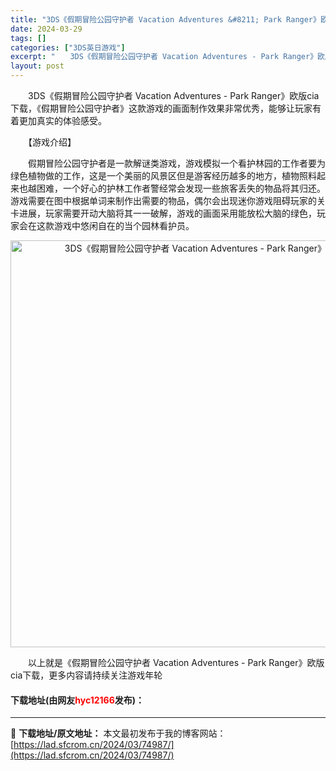 ```yaml
---
title: "3DS《假期冒险公园守护者 Vacation Adventures &#8211; Park Ranger》欧版cia下载"
date: 2024-03-29
tags: []
categories: ["3DS英日游戏"]
excerpt: "　　3DS《假期冒险公园守护者 Vacation Adventures - Park Ranger》欧版cia下载，《假期冒险公园守护者》这款游戏的画面制作效果非常优秀，能够让玩家有着更加真实的体验感受。 　　【游戏介绍】 　　假期冒险公园守护者是一款解谜类游戏，游戏模拟一个看护林园的工作者要为绿色&hellip;"
layout: post
---
```


 <p>　　3DS《假期冒险公园守护者 Vacation Adventures - Park Ranger》欧版cia下载，《假期冒险公园守护者》这款游戏的画面制作效果非常优秀，能够让玩家有着更加真实的体验感受。</p> <p>　　【游戏介绍】</p> <p>　　假期冒险公园守护者是一款解谜类游戏，游戏模拟一个看护林园的工作者要为绿色植物做的工作，这是一个美丽的风景区但是游客经历越多的地方，植物照料起来也越困难，一个好心的护林工作者警经常会发现一些旅客丢失的物品将其归还。游戏需要在图中根据单词来制作出需要的物品，偶尔会出现迷你游戏阻碍玩家的关卡进展，玩家需要开动大脑将其一一破解，游戏的画面采用能放松大脑的绿色，玩家会在这款游戏中悠闲自在的当个园林看护员。</p> <p align="center"><img align="" border="0" src="https://lad.sfcrom.cn/wp-content/uploads/2024/03/20240329_660633eea65ea.jpg" width="651" alt="3DS《假期冒险公园守护者 Vacation Adventures - Park Ranger》欧版cia下载" /></p> <p>　　以上就是《假期冒险公园守护者 Vacation Adventures - Park Ranger》欧版cia下载，更多内容请持续关注游戏年轮</p> <p><h4>下载地址(由网友<font color="red">hyc12166</font>发布)：</h4></p> 

---
📖 **下载地址/原文地址：** 本文最初发布于我的博客网站：[https://lad.sfcrom.cn/2024/03/74987/](https://lad.sfcrom.cn/2024/03/74987/)
